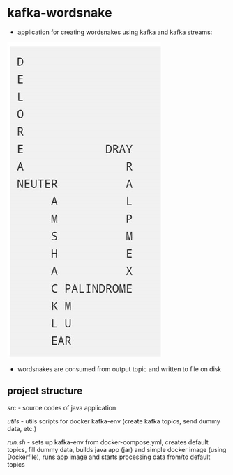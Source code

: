 # kafka-wordsnake

- application for creating wordsnakes using kafka and kafka streams:

![wordsnake](readme-wordsnake.jpg)

- wordsnakes are consumed from output topic and written to file on disk

## project structure

*src* - source codes of java application

*utils* - utils scripts for docker kafka-env (create kafka topics, send dummy data, etc.)

*run.sh*  - sets up kafka-env from docker-compose.yml, creates default topics, fill dummy data, builds java app (jar) and simple docker image (using Dockerfile), runs app image and starts processing data from/to default topics